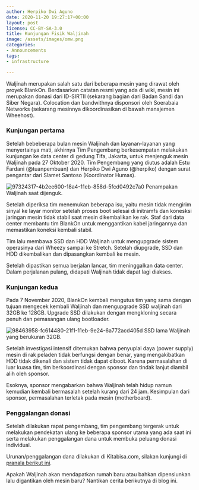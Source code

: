 ```yaml
---
author: Herpiko Dwi Aguno
date: 2020-11-20 19:27:17+00:00
layout: post
license: CC-BY-SA-3.0
title: Kunjungan Fisik Waljinah
image: /assets/images/omw.png
categories:
- Announcements
tags:
- infrastructure

---
```


Waljinah merupakan salah satu dari beberapa mesin yang dirawat oleh proyek BlankOn. Berdasarkan catatan resmi yang ada di wiki, mesin ini merupakan donasi dari ID-SIRTII (sekarang bagian dari Badan Sandi dan Siber Negara). Colocation dan bandwithnya disponsori oleh Soerabaia Networks (sekarang mesinnya dikoordinasikan di bawah manajemen Wheehost).


### Kunjungan pertama

Setelah bebeberapa bulan mesin Waljinah dan layanan-layanan yang menyertainya mati, akhirnya Tim Pengembang berkesempatan melakukan kunjungan ke data center di gedung Tifa, Jakarta, untuk menjenguk mesin Waljinah pada 27 Oktober 2020. Tim Pengembang yang diutus adalah Estu Fardani (@tuanpembuan) dan Herpiko Dwi Aguno (@herpiko) dengan surat pengantar dari Slamet Santoso (Koordinator Humas).

![97324317-4b2ee600-18a4-11eb-858d-5fcd0492c7a0](https://user-images.githubusercontent.com/2534060/99906181-3c531c00-2d08-11eb-9839-9aca6bb3fc65.jpg)
Penampakan Waljinah saat dijenguk.

Setelah diperiksa tim menemukan beberapa isu, yaitu mesin tidak mengirim sinyal ke layar monitor setelah proses boot selesai di initramfs dan konesksi jaringan mesin tidak stabil saat mesin dikembalikan ke rak. Staf dari data center membantu tim BlankOn untuk menggantikan kabel jaringannya dan memastikan koneksi kembali stabil.

Tim lalu membawa SSD dan HDD Waljinah untuk mengupgrade sistem operasinya dari Wheezy sampai ke Stretch. Setelah diupgrade, SSD dan HDD dikembalikan dan dipasangkan kembali ke mesin. 

Setelah dipastikan semua berjalan lancar, tim meninggalkan data center. Dalam perjalanan pulang, didapati Waljinah tidak dapat lagi diakses.

### Kunjungan kedua

Pada 7 November 2020, BlankOn kembali mengutus tim yang sama dengan tujuan mengecek kembali Waljinah dan mengupgrade SSD waljinah dari 32GB ke 128GB. Upgrade SSD dilakukan dengan mengkloning secara penuh dan pemasangan ulang bootloader.

![98463958-fc614480-21f1-11eb-9e24-6a772acd405d](https://user-images.githubusercontent.com/2534060/99906564-67d70600-2d0a-11eb-83e4-e47e86713fe0.jpg)
SSD lama Waljinah yang berukuran 32GB.

Setelah investigasi intensif ditemukan bahwa penyuplai daya (power supply) mesin di rak peladen tidak berfungsi dengan benar, yang mengakibatkan HDD tidak dikenali dan sistem tidak dapat diboot. Karena permasalahan di luar kuasa tim, tim berkoordinasi dengan sponsor dan tindak lanjut diambil alih oleh sponsor.

Esoknya, sponsor mengabarkan bahwa Waljinah telah hidup namun kemudian kembali bermasalah setelah kurang dari 24 jam. Kesimpulan dari sponsor, permasalahan terletak pada mesin (motherboard).

### Penggalangan donasi

Setelah dilakukan rapat pengembang, tim pengembang tergerak untuk melakukan pendekatan ulang ke beberapa sponsor utama yang ada saat ini serta melakukan penggalangan dana untuk membuka peluang donasi individual.

Urunan/penggalangan dana dilakukan di Kitabisa.com, silakan kunjungi di [pranala berikut ini](https://kitabisa.com/campaign/urunanpengembanganblankon).

Apakah Waljinah akan mendapatkan rumah baru atau bahkan dipensiunkan lalu digantikan oleh mesin baru? Nantikan cerita berikutnya di blog ini.

